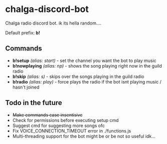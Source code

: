 # chalga-discord-bot
Chalga radio discord bot. ik its hella random....

Default prefix: **b!**

## Commands

- **b!setup** *(alias: start)* - set the channel you want the bot to play music
- **b!nowplaying** *(alias: np)* - shows the song playing right now in the guild radio
- **b!skip** *(alias: s)* - skips over the songs playing in the guild radio
- **b!radio** *(alias: play)* - force plays the radio if the bot isnt playing music / hasn't joined

## Todo in the future

- ~~Make commands case insentisive~~
- Check for permissions before executing setup cmd
- Suggest cmd for suggesting more songs ofc
- Fix VOICE_CONNECTION_TIMEOUT error in ./functions.js
- Multi-threading support for the bot might be or be not so useful idk...
